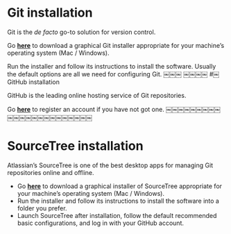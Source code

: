 # Git installation

Git is the *de facto* go-to solution for version control.

Go [**here**](http://git-scm.com/downloads) to download a graphical Git installer appropriate for your machine’s operating system (Mac / Windows).

Run the installer and follow its instructions to install the software. Usually the default options are all we need for configuring Git.
￼￼￼
￼￼￼￼
#￼GitHub installation

GitHub is the leading online hosting service of Git repositories.

Go [**here**](http://github.com) to register an account if you have not got one.
￼￼￼￼￼￼￼￼￼￼￼￼￼￼￼￼￼￼￼￼￼￼￼

# SourceTree installation

Atlassian’s SourceTree is one of the best desktop apps for managing Git repositories online and offline.

* Go [**here**](http://www.sourcetreeapp.com) to download a graphical installer of SourceTree appropriate for your machine’s operating system (Mac / Windows).
* Run the installer and follow its instructions to install the software into a folder you prefer.
* Launch SourceTree after installation, follow the default recommended basic configurations, and log in with your GitHub account.
